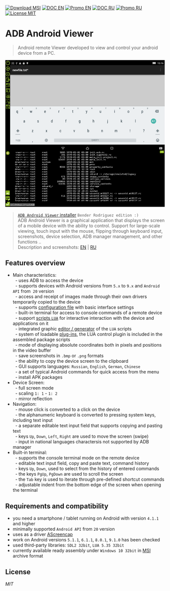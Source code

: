 
[![Download MSI](https://img.shields.io/badge/Download-MSI-brightgreen.svg?style=flat)](https://clnviewer.github.io/ADB-Android-Viewer/dist/Android-ADB-Viewer.msi)
[![DOC EN](https://img.shields.io/badge/Features-EN-brightgreen.svg?style=flat)](https://github.com/ClnViewer/ADB-Android-Viewer/blob/master/docs/README.EN.md)
[![Promo EN](https://img.shields.io/badge/Promo-EN-brightgreen.svg?style=flat)](https://clnviewer.github.io/Code-Blocks-Android-NDK/ADBANDROIDVIEWER.EN.html)
[![DOC RU](https://img.shields.io/badge/Features-RU-brightgreen.svg?style=flat)](https://github.com/ClnViewer/ADB-Android-Viewer/blob/master/docs/README.RU.md)
[![Promo RU](https://img.shields.io/badge/Promo-RU-brightgreen.svg?style=flat)](https://clnviewer.github.io/Code-Blocks-Android-NDK/ADBANDROIDVIEWER.RU.html)
[![License MIT](https://img.shields.io/badge/License-MIT-brightgreen.svg?style=flat)](https://github.com/ClnViewer/ADB-Android-Viewer/blob/master/LICENSE)

# ADB Android Viewer

> Android remote Viewer 
developed to view and control your android device from a PC.


![adbviewer](images/adbviewer-2-terminal-en.png)


>[`ADB Android Viewer` installer](https://clnviewer.github.io/ADB-Android-Viewer/dist/Android-ADB-Viewer.msi) `Bender Rodriguez edition :)`   
> ADB Android Viewer is a graphical application that displays the screen of a mobile device with the ability to control. Support for large-scale viewing, touch input with the mouse, flipping through keyboard input, screenshots, device selection, ADB manager management, and other functions ..  
Description and screenshots: [EN](https://clnviewer.github.io/Code-Blocks-Android-NDK/ADBANDROIDVIEWER.EN.html) | [RU](https://clnviewer.github.io/Code-Blocks-Android-NDK/ADBANDROIDVIEWER.RU.html)  

## Features overview

- Main characteristics:  
  - uses ADB to access the device  
  - supports devices with Android versions from `5.x` to `9.x` and `Android API` from` 20` version  
  - access and receipt of images made through their own drivers temporarily copied to the device  
  - supports [configuration file](https://github.com/ClnViewer/ADB-Android-Viewer/blob/master/src/ADBViewer/ADBViewer.ini) with basic interface settings  
  - built-in terminal for access to console commands of a remote device  
  - support [scripts `LUA`](https://github.com/ClnViewer/ADB-Android-Viewer/blob/master/src/ADBViewer/src/App/plugin/plugin-lua/plugin-lua.lua.example) for interactive interaction with the device and applications on it  
  - integrated graphic [editor / generator](https://clnviewer.github.io/Code-Blocks-Android-NDK/ADBANDROIDVIEWER.EN.html) of the `LUA` scripts  
  - system of loadable [plug-ins](https://github.com/ClnViewer/ADB-Android-Viewer/tree/master/src/ADBViewer/src/App/plugin/plugin-template), the LUA control plugin is included in the assembled package scripts  
  - mode of displaying absolute coordinates both in pixels and positions in the video buffer  
  - save screenshots in `.bmp` or `.png` formats  
  - the ability to copy the device screen to the clipboard  
  - GUI supports languages: `Russian`, `English`, `German`, `Chinese`  
  - a set of typical Android commands for quick access from the menu  
  - install APK packages  
- Device Screen:  
  - full screen mode  
  - scaling `1: 1` - `1: 2`  
  - mirror reflection  
- Navigation:  
  - mouse click is converted to a click on the device  
  - the alphanumeric keyboard is converted to pressing system keys, including text input  
  - a separate editable text input field that supports copying and pasting text  
  - keys `Up`, `Down`, `Left`, `Right` are used to move the screen (swipe)  
  - input in national languages characters​is not supported by ADB manager  
- Built-in terminal:  
  - supports the console terminal mode on the remote device  
  - editable text input field, copy and paste text, command history  
  - keys `Up`, `Down`, used to select from the history of entered commands  
  - the keys `PgUp`, `PgDown` are used to scroll the screen  
  - the `Tab` key is used to iterate through pre-defined shortcut commands  
  - adjustable indent from the bottom edge of the screen when opening the terminal  
   
## Requirements and compatibility

- you need a smartphone / tablet running on Android with version `4.1.1` and higher  
- minimally supported `Android API` from `20` version  
- uses as a driver [AScreencap](https://github.com/ClnViewer/Android-fast-screen-capture)  
- work on Android versions `5.1.1`, `6.1.1`, `8.0.1`, `9.1.0` has been checked  
- used third-party libraries: `SDL2 32bit`, `LUA 5.35 32bit`  
- currently available ready assembly under `Windows 10 32bit` in [MSI](https://clnviewer.github.io/ADB-Android-Viewer/dist/Android-ADB-Viewer.msi) archive format  

## License

 _MIT_

